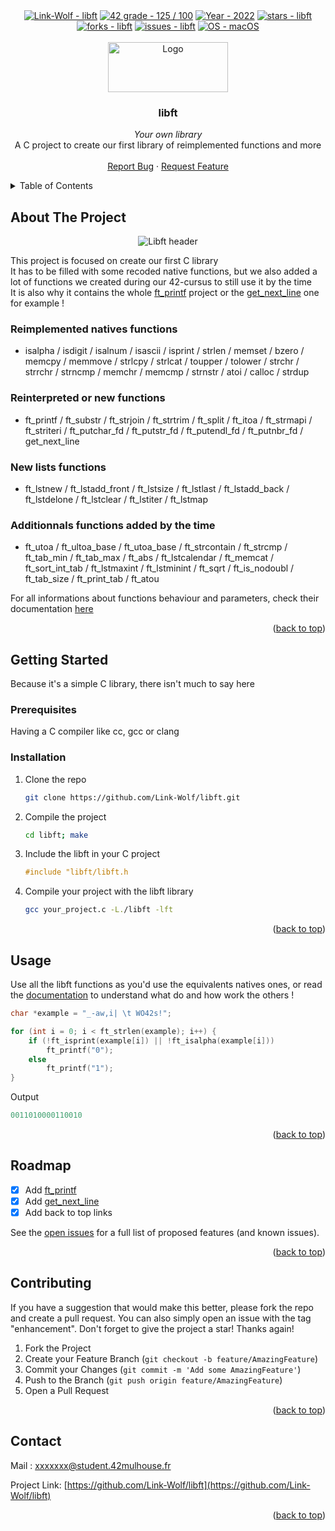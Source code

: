 <div id="top"></div>

<div align="center">
	<a href="https://github.com/Link-Wolf/libft" title="Go to GitHub repo"><img src="https://img.shields.io/static/v1?label=Link-Wolf&message=libft&color=blue&logo=github&style=for-the-badge" alt="Link-Wolf - libft"></a>
	<a href="https://"><img src="https://img.shields.io/badge/42_grade-125_%2F_100-2ea44f?style=for-the-badge" alt="42 grade - 125 / 100"></a>
	<a href="https://"><img src="https://img.shields.io/badge/Year-2022-ffad9b?style=for-the-badge" alt="Year - 2022"></a>
	<a href="https://github.com/Link-Wolf/libft/stargazers"><img src="https://img.shields.io/github/stars/Link-Wolf/libft?style=for-the-badge&color=yellow" alt="stars - libft"></a>
	<a href="https://github.com/Link-Wolf/libft/network/members"><img src="https://img.shields.io/github/forks/Link-Wolf/libft?style=for-the-badge&color=lightgray" alt="forks - libft"></a>
	<a href="https://github.com/Link-Wolf/libft/issues"><img src="https://img.shields.io/github/issues/Link-Wolf/libft?style=for-the-badge&color=orange" alt="issues - libft"></a>
	<a href="https://www.apple.com/macos/" title="Go to Apple homepage"><img src="https://img.shields.io/badge/OS-macOS-blue?logo=apple&logoColor=white&style=for-the-badge&color=9cf" alt="OS - macOS"></a>
</div>

<!-- PROJECT LOGO -->
<br />
<div align="center">
  <a>
    <img src="https://www.42mulhouse.fr/wp-content/uploads/2022/06/logo-42-Mulhouse-white.svg" alt="Logo" width="192" height="80">
  </a>

  <h3 align="center">libft</h3>

  <p align="center">
	  <em>Your own library</em><br/>
    A C project to create our first library of reimplemented functions and more
    <br />
    <br />
    <a href="https://github.com/Link-Wolf/libft/issues">Report Bug</a>
    ·
    <a href="https://github.com/Link-Wolf/libft/issues">Request Feature</a>
  </p>
</div>

<!-- TABLE OF CONTENTS -->
<details>
  <summary>Table of Contents</summary>
  <ol>
    <li>
      <a href="#about-the-project">About The Project</a>
    </li>
    <li>
      <a href="#getting-started">Getting Started</a>
      <ul>
        <li><a href="#prerequisites">Prerequisites</a></li>
        <li><a href="#installation">Installation</a></li>
      </ul>
    </li>
    <li><a href="#usage">Usage</a></li>
    <li><a href="#roadmap">Roadmap</a></li>
    <li><a href="#contributing">Contributing</a></li>
    <li><a href="#contact">Contact</a></li>
  </ol>
</details>



<!-- ABOUT THE PROJECT -->
## About The Project

<div align="center">
  <a>
    <img src="https://media.discordapp.net/attachments/453159761639112706/997154919058505879/unknown.png" alt="Libft header">
  </a>
</div>

This project is focused on create our first C library <br />
It has to be filled with some recoded native functions, but we also added a lot of functions we created during our 42-cursus to still use it by the time <br />
It is also why it contains the whole [ft_printf](https://github.com/Link-Wolf/ft_printf) project or the [get_next_line](https://github.com/Link-Wolf/get_next_line) one for example !

### Reimplemented natives functions
- isalpha / isdigit / isalnum / isascii / isprint / strlen / memset / bzero / memcpy / memmove / strlcpy / strlcat / toupper / tolower / strchr / strrchr / strncmp / memchr / memcmp / strnstr / atoi / calloc / strdup

### Reinterpreted or new functions
- ft_printf / ft_substr / ft_strjoin / ft_strtrim / ft_split / ft_itoa / ft_strmapi / ft_striteri / ft_putchar_fd / ft_putstr_fd / ft_putendl_fd / ft_putnbr_fd / get_next_line

### New lists functions
- ft_lstnew / ft_lstadd_front / ft_lstsize / ft_lstlast / ft_lstadd_back / ft_lstdelone / ft_lstclear / ft_lstiter / ft_lstmap

### Additionnals functions added by the time
- ft_utoa / ft_ultoa_base / ft_utoa_base / ft_strcontain / ft_strcmp / ft_tab_min / ft_tab_max / ft_abs / ft_lstcalendar / ft_memcat / ft_sort_int_tab / ft_lstmaxint / ft_lstminint / ft_sqrt / ft_is_nodoubl / ft_tab_size / ft_print_tab / ft_atou

For all informations about functions behaviour and parameters, check their documentation [here](/libft.h)

<p align="right">(<a href="#top">back to top</a>)</p>


<!-- GETTING STARTED -->
## Getting Started

Because it's a simple C library, there isn't much to say here

### Prerequisites

Having a C compiler like cc, gcc or clang

### Installation

1. Clone the repo
   ```sh
   git clone https://github.com/Link-Wolf/libft.git
   ```
2. Compile the project
   ```sh
   cd libft; make
   ```
3. Include the libft in your C project
   ```c
   #include "libft/libft.h
   ```
4. Compile your project with the libft library
   ```sh
   gcc your_project.c -L./libft -lft
   ```

<p align="right">(<a href="#top">back to top</a>)</p>



<!-- USAGE EXAMPLES -->
## Usage

Use all the libft functions as you'd use the equivalents natives ones, or read the [documentation](/libft.h) to understand what do and how work the others !

```c
char *example = "_-aw,i| \t	WO42s!";

for (int i = 0; i < ft_strlen(example); i++) {
	if (!ft_isprint(example[i]) || !ft_isalpha(example[i]))
		ft_printf("0");
	else
		ft_printf("1");
}
```
Output
```c
0011010000110010
```

<p align="right">(<a href="#top">back to top</a>)</p>



<!-- ROADMAP -->
## Roadmap

- [x] Add [ft_printf](https://github.com/Link-Wolf/ft_printf)
- [x] Add [get_next_line](https://github.com/Link-Wolf/get_next_line)
- [x] Add back to top links

See the [open issues](https://github.com/Link-Wolf/libft/issues) for a full list of proposed features (and known issues).

<p align="right">(<a href="#top">back to top</a>)</p>



<!-- CONTRIBUTING -->
## Contributing

If you have a suggestion that would make this better, please fork the repo and create a pull request. You can also simply open an issue with the tag "enhancement".
Don't forget to give the project a star! Thanks again!

1. Fork the Project
2. Create your Feature Branch (`git checkout -b feature/AmazingFeature`)
3. Commit your Changes (`git commit -m 'Add some AmazingFeature'`)
4. Push to the Branch (`git push origin feature/AmazingFeature`)
5. Open a Pull Request

<p align="right">(<a href="#top">back to top</a>)</p>

<!-- CONTACT -->
## Contact

Mail : xxxxxxx@student.42mulhouse.fr

Project Link: [https://github.com/Link-Wolf/libft](https://github.com/Link-Wolf/libft)

<p align="right">(<a href="#top">back to top</a>)</p>
